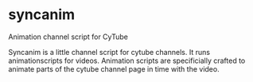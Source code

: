 # syncanim
Animation channel script for CyTube

Syncanim is a little channel script for cytube channels. It runs animationscripts for videos. Animation scripts are specificially crafted to animate parts of the cytube channel page in time with the video.
